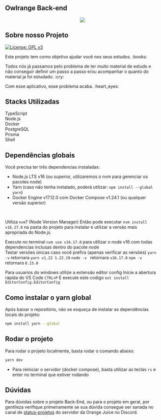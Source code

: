 ## Owlrange Back-end
<p align="center">
<img src="https://img.shields.io/badge/STATUS-EM%20%20ANDAMENTO-blue"/>
</p>


## Sobre nosso Projeto

[![License: GPL v3](https://img.shields.io/badge/License-GPLv3-blue.svg)](https://www.gnu.org/licenses/gpl-3.0)

<p>Este projeto tem como objetivo ajudar  você nos seus estudos. :books:</p>
<p>Todos nós já passamos pelo problema de ter muito material de estudo e não conseguir definir um passo a passo e/ou acompanhar o quanto do material ja foi estudado. :cry:</p>
Com esse aplicativo, esse problema acaba. :heart_eyes:

## Stacks Utilizadas
TypeScript 
<br>
Node.js
<br>
Docker
<br>
PostgreSQL
<br>
Prisma
<br>
Shell
<br>

## Dependências globais

Você precisa ter três dependencias instaladas:

- Node.js LTS v16 (ou superior, utilizaremos o nvm para gerenciar os pacotes node)
- Yarn (caso não tenha instalado, poderá utilizar: `npm install --global yarn`)
- Docker Engine v17.12.0 com Docker Compose v1.24.1 (ou qualquer versão superior)

<br>

Utiliza `nvm`? (Node Version Manager) Então pode executar `nvm install v16.17.0` na pasta do projeto para instalar e utilizar a versão mais apropriada do Node.js.

Execute no terminal `nvm use v16.17.0` para utilizar o node v16 com todas dependencias inclusas dentro do pacote node
<br>
Testar versões únicas caso você prefira (apenas verificar as versões)
`yarn -v` retornara `yarn v1.22 1.22.19`
`node -v ` retornara `v16.17.0`
`npm -v` retornara `8.15.0`

Para usuarios do windows utilize a extensão editor config
Inicie a abertura rápida do VS Code `CTRL+P`
E execute este codigo `ext install EditorConfig.EditorConfig`

## Como instalar o yarn global

Após baixar o repositório, não se esqueça de instalar as dependências locais do projeto:

```bash
npm install yarn --global
```

## Rodar o  projeto

Para rodar o projeto localmente, basta rodar o comando abaixo:
```bash
yarn dev
```

- Para reiniciar o servidor (docker compose), basta utilizar as teclas `rs` e enter no terminal que estiver rodando



## Dúvidas
Para dúvidas sobre o projeto Back-End, ou para o projeto em geral, por gentileza verifique primeiramente se sua dúvida consegue ser sanada no canal de [status-projetos](https://discord.com/channels/847518545156112424/1031925706524999780) do servidor da Orange Juice no Discord.


